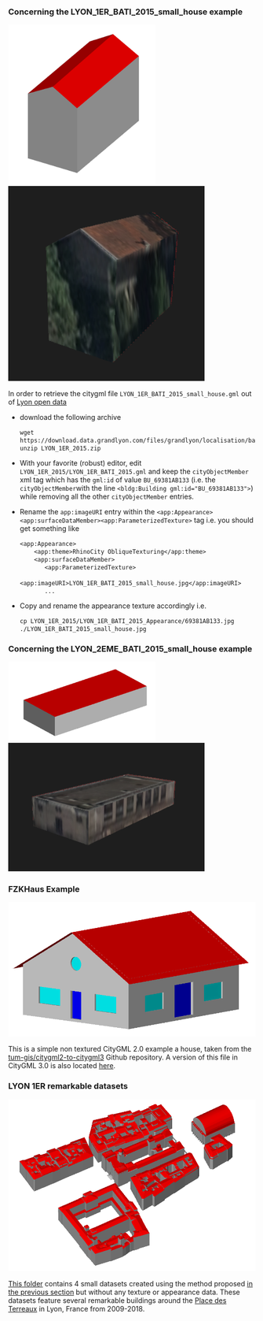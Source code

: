 
### Concerning the LYON_1ER_BATI_2015_small_house example

<img src="LYON_1ER_BATI_2015_small_house_render_without_texture.png" alt="without texture" width="300"/>
<img src="LYON_1ER_BATI_2015_small_house_render.png" alt="without texture" width="400"/>

In order to retrieve the citygml file `LYON_1ER_BATI_2015_small_house.gml`
out of [Lyon open data](https://data.grandlyon.com/accueil)

- download the following archive
  ```
  wget https://download.data.grandlyon.com/files/grandlyon/localisation/bati3d/LYON_1ER_2015.zip
  unzip LYON_1ER_2015.zip
  ```

- With your favorite (robust) editor, edit `LYON_1ER_2015/LYON_1ER_BATI_2015.gml`
   and keep the `cityObjectMember` xml tag which has the `gml:id` of value `BU_69381AB133`
   (i.e. the `cityObjectMember`with the line `<bldg:Building gml:id="BU_69381AB133">`) 
   while removing all the other `cityObjectMember` entries.

- Rename the `app:imageURI` entry within the 
  `<app:Appearance> <app:surfaceDataMember><app:ParameterizedTexture>` tag i.e. you should
  get something like
  ```
  <app:Appearance>
      <app:theme>RhinoCity ObliqueTexturing</app:theme>
      <app:surfaceDataMember>
         <app:ParameterizedTexture>
             <app:imageURI>LYON_1ER_BATI_2015_small_house.jpg</app:imageURI>
         ...
  ```

- Copy and rename the appearance texture accordingly i.e.
  ```
  cp LYON_1ER_2015/LYON_1ER_BATI_2015_Appearance/69381AB133.jpg ./LYON_1ER_BATI_2015_small_house.jpg
  ```

### Concerning the LYON_2EME_BATI_2015_small_house example
<img src="LYON_2EME_BATI_2015_small_house_render_without_texture.png" alt="without texture" width="300"/>
<img src="LYON_2EME_BATI_2015_small_house_render.png" alt="without texture" width="400"/>

### FZKHaus Example

![FZKHaus](FZKHaus.png)

This is a simple non textured CityGML 2.0 example a house, taken from the [tum-gis/citygml2-to-citygml3](https://github.com/tum-gis/citygml2-to-citygml3) Github repository.
A version of this file in CityGML 3.0 is also located [here](../CityGMLv3.0/).


### LYON 1ER remarkable datasets

![Place_des_Terreaux_dataset](Place_des_Terreaux_dataset.png)

[This folder](./LYON_1ER_BATI_2009-2018_remarkables) contains 4 small datasets created using the method proposed [in the previous section](#Concerning-the-LYON_1ER_BATI_2015_small_house-example) but without any texture or appearance data. These datasets feature several remarkable buildings around the [Place des Terreaux](https://en.wikipedia.org/wiki/Place_des_Terreaux) in Lyon, France from 2009-2018.

